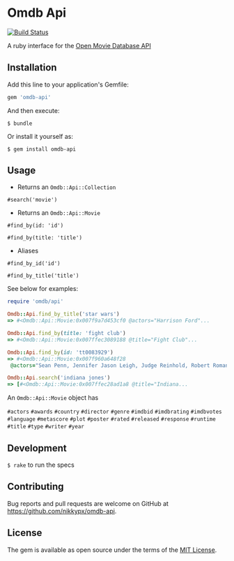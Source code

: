 # Omdb Api

[![Build Status](https://travis-ci.org/nikkypx/omdb-api.svg?branch=master)](https://travis-ci.org/nikkypx/omdb-api)

A ruby interface for the [Open Movie Database API](http://omdbapi.com/)

## Installation

Add this line to your application's Gemfile:

```ruby
gem 'omdb-api'
```

And then execute:

    $ bundle

Or install it yourself as:

    $ gem install omdb-api

## Usage

* Returns an `Omdb::Api::Collection`

`#search('movie')`

* Returns an `Omdb::Api::Movie`

`#find_by(id: 'id')`

`#find_by(title: 'title')`

* Aliases

`#find_by_id('id')`

`#find_by_title('title')`

See below for examples:


```ruby
require 'omdb/api'

Omdb::Api.find_by_title('star wars')
=> #<Omdb::Api::Movie:0x007f9a7d453cf0 @actors="Harrison Ford"...

Omdb::Api.find_by(title: 'fight club')
=> #<Omdb::Api::Movie:0x007ffec3089188 @title="Fight Club"...

Omdb::Api.find_by(id: 'tt0083929')
=> #<Omdb::Api::Movie:0x007f960a648f28
 @actors="Sean Penn, Jennifer Jason Leigh, Judge Reinhold, Robert Romanus",

Omdb::Api.search('indiana jones')
=> [#<Omdb::Api::Movie:0x007ffec28ad1a8 @title="Indiana...
```

An `Omdb::Api::Movie` object has

`#actors`
`#awards`
`#country`
`#director`
`#genre`
`#imdbid`
`#imdbrating`
`#imdbvotes`
`#language`
`#metascore`
`#plot`
`#poster`
`#rated`
`#released`
`#response`
`#runtime`
`#title`
`#type`
`#writer`
`#year`

## Development

`$ rake` to run the specs

## Contributing

Bug reports and pull requests are welcome on GitHub at https://github.com/nikkypx/omdb-api.

## License

The gem is available as open source under the terms of the [MIT License](http://opensource.org/licenses/MIT).
